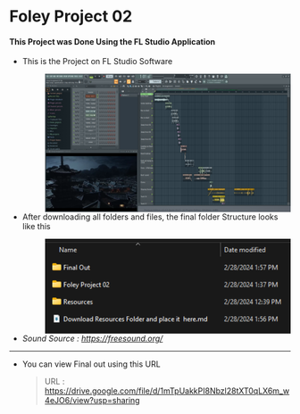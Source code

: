 # Foley Project 02
 
#### This Project was Done Using the FL Studio Application

* This is the Project on FL Studio Software

   > <img src="Final Out/Foley Project in Fl Studio.png" alt="FL Studio Application" style="float: left; margin-right: 10px;" />

* After downloading all folders and files, the final folder Structure looks like this 

   > <img src="Final Out/Foley Project 02 Folder Structure.png" alt="Folder Structure" style="float: left; margin-right: 10px;" />

* <I>Sound Source : https://freesound.org/ </i>

-----

* You can view Final out using this URL 

   > URL : https://drive.google.com/file/d/1mTpUakkPI8Nbzl28tXT0qLX6m_w4eJO6/view?usp=sharing
